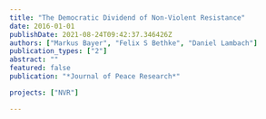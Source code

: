 ```yaml
---
title: "The Democratic Dividend of Non-Violent Resistance"
date: 2016-01-01
publishDate: 2021-08-24T09:42:37.346426Z
authors: ["Markus Bayer", "Felix S Bethke", "Daniel Lambach"]
publication_types: ["2"]
abstract: ""
featured: false
publication: "*Journal of Peace Research*"

projects: ["NVR"]

---
```

